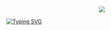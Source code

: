 <h3 align="center">
  
  <p align="center"><img src="https://img.shields.io/badge/WLCM%20TO -ARYAN EVEN CMD-green?colorA=%23ff0000&colorB=%23017e40&style=flat-square">  
  
</h3>

[![Typing SVG](https://readme-typing-svg.herokuapp.com?font=Neuton&size=25&color=30FF40&background=000000&center=true&vCenter=true&width=360&height=60&lines=Every+One+MY+Events+CMDS+🥀;Thanks+My+All+Friend+🤙+🥰)](https://git.io/typing-svg)
